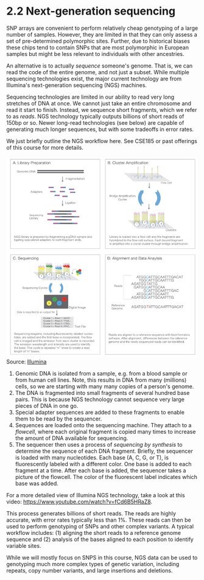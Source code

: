 # 2.2 Next-generation sequencing

SNP arrays are convenient to perform relatively cheap genotyping of a large number of samples. However, they are limited in that they can only assess a set of pre-determined polymorphic sites. Further, due to historical biases these chips tend to contain SNPs that are most polymorphic in European samples but might be less relevant to individuals with other ancestries.

An alternative is to actually *sequence* someone's genome. That is, we can read the code of the entire genome, and not just a subset. While multiple sequencing technologies exist, the major current technology are from Illumina's next-generation sequencing (NGS) machines.

Sequencing technologies are limited in our ability to read very long stretches of DNA at once. We cannot just take an entire chromosome and read it start to finish. Instead, we sequence short fragments, which we refer to as *reads*. NGS technology typically outputs billions of short reads of 150bp or so. Newer long-read technologies (see below) are capable of generating much longer sequences, but with some tradeoffs in error rates.

We just briefly outline the NGS workflow here. See CSE185 or past offerings of this course for more details.

![NGS workflow](NGS.png)
Source: [Illumina](https://www.illumina.com/content/dam/illumina-marketing/documents/products/illumina_sequencing_introduction.pdf)

1. Genomic DNA is isolated from a sample, e.g. from a blood sample or from human cell lines. Note, this results in DNA from many (millions) cells, so we are starting with many many copies of a person's genome.
2. The DNA is fragmented into small fragments of several hundred base pairs. This is because NGS technology cannot sequence very large pieces of DNA in one go.
3. Special adapter sequences are added to these fragments to enable them to be read by the sequencer.
4. Sequences are loaded onto the sequencing machine. They attach to a *flowcell*, where each original fragment is copied many times to increase the amount of DNA available for sequencing. 
5. The sequencer then uses a process of *sequencing by synthesis* to determine the sequence of each DNA fragment. Briefly, the sequencer is loaded with many nucleotides. Each base (A, C, G, or T), is fluorescently labeled with a different color. One base is added to each fragment at a time. After each base is added, the sequencer takes a picture of the flowcell. The color of the fluorescent label indicates which base was added.

For a more detailed view of Illumina NGS technology, take a look at this video: https://www.youtube.com/watch?v=fCd6B5HRaZ8.

This process generates billions of short reads. The reads are highly accurate, with error rates typically less than 1%. These reads can then be used to perform genotyping of SNPs and other complex variants. A typical workflow includes: (1) aligning the short reads to a reference genome sequence and (2) analysis of the bases aligned to each position to identify variable sites.

While we will mostly focus on SNPS in this course, NGS data can be used to genotyping much more complex types of genetic variation, including repeats, copy number variants, and large insertions and deletions.
